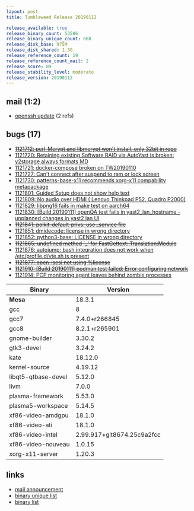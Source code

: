 ```yaml
---
layout: post
title: Tumbleweed Release 20190112

release_available: true
release_binary_count: 53586
release_binary_unique_count: 608
release_disk_base: 975M
release_disk_shared: 1.3G
release_reference_count: 19
release_reference_count_mail: 2
release_score: 89
release_stability_level: moderate
release_version: 20190112
---
```


## mail (1:2)

- [openssh update](https://lists.opensuse.org/opensuse-factory/2019-01/msg00170.html) (2 refs)

## bugs (17)

<!--more-->

- ~~[1121712: perl-Mcrypt and libmcrypt won't install, only 32bit in repo](https://bugzilla.opensuse.org/show_bug.cgi?id=1121712)~~
- [1121720: Retaining existing Software RAID via AutoYast is broken: y2storage always formats MD](https://bugzilla.opensuse.org/show_bug.cgi?id=1121720)
- [1121721: docker-compose broken on TW20190110](https://bugzilla.opensuse.org/show_bug.cgi?id=1121721)
- [1121727: Can't connect after suspend to ram or lock screen](https://bugzilla.opensuse.org/show_bug.cgi?id=1121727)
- [1121730: patterns-base-x11 recommends xorg-x11 compability metapackage](https://bugzilla.opensuse.org/show_bug.cgi?id=1121730)
- [1121801: Guided Setup does not show help text](https://bugzilla.opensuse.org/show_bug.cgi?id=1121801)
- [1121809: No audio over HDMI ( Lenovo Thinkpad P52, Quadro P2000)](https://bugzilla.opensuse.org/show_bug.cgi?id=1121809)
- [1121829: libpng16 fails in make test on aarch64](https://bugzilla.opensuse.org/show_bug.cgi?id=1121829)
- [1121830: \[Build 20190111\] openQA test fails in yast2_lan_hostname - unplanned changes in yast2 lan UI](https://bugzilla.opensuse.org/show_bug.cgi?id=1121830)
- ~~[1121841: polkit-default-privs: use _service file](https://bugzilla.opensuse.org/show_bug.cgi?id=1121841)~~
- [1121851: dmidecode: license in wrong directory](https://bugzilla.opensuse.org/show_bug.cgi?id=1121851)
- [1121852: python3-base: LICENSE in wrong directory](https://bugzilla.opensuse.org/show_bug.cgi?id=1121852)
- ~~[1121865: undefined method `_' for FastGettext::Translation:Module](https://bugzilla.opensuse.org/show_bug.cgi?id=1121865)~~
- [1121876: autojump: bash integration does not work when /etc/profile.d/vte.sh is present](https://bugzilla.opensuse.org/show_bug.cgi?id=1121876)
- ~~[1121877: open-iscsi not using %license](https://bugzilla.opensuse.org/show_bug.cgi?id=1121877)~~
- ~~[1121910: \[Build 20190111\] podman test failed: Error configuring network](https://bugzilla.opensuse.org/show_bug.cgi?id=1121910)~~
- [1121914: PCP monitoring agent leaves behind zombie processes](https://bugzilla.opensuse.org/show_bug.cgi?id=1121914)

Binary | Version
--- | ---
**Mesa** | 18.3.1
gcc | 8
gcc7 | 7.4.0+r266845
gcc8 | 8.2.1+r265901
gnome-builder | 3.30.2
gtk3-devel | 3.24.2
kate | 18.12.0
kernel-source | 4.19.12
libqt5-qtbase-devel | 5.12.0
llvm | 7.0.0
plasma-framework | 5.53.0
plasma5-workspace | 5.14.5
xf86-video-amdgpu | 18.1.0
xf86-video-ati | 18.1.0
xf86-video-intel | 2.99.917+git8674.25c9a2fcc
xf86-video-nouveau | 1.0.15
xorg-x11-server | 1.20.3

## links

- [mail announcement](https://lists.opensuse.org/opensuse-factory/2019-01/msg00132.html)
- [binary unique list](http://download.tumbleweed.boombatower.com/20190112/rpm.unique.list)
- [binary list](http://download.tumbleweed.boombatower.com/20190112/rpm.list)
